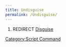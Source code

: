 ```yaml
---
title: Undisguise
permalink: /Undisguise/
---
```


1.  REDIRECT [Disguise](/Disguise "wikilink")

[Category:Script Command](/Category:Script_Command "wikilink")